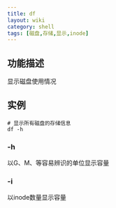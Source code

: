```yaml
---
title: df
layout: wiki
category: shell
tags: [磁盘,存储,显示,inode]
---
```


## 功能描述

显示磁盘使用情况

## 实例

~~~
# 显示所有磁盘的存储信息
df -h
~~~

### -h

以G、M、等容易辨识的单位显示容量

### -i

以inode数量显示容量
